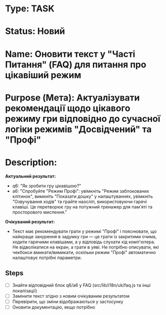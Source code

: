 # Type: TASK
# Status: Новий
# Name: Оновити текст у "Часті Питання" (FAQ) для питання про цікавіший режим
# Purpose (Мета): Актуалізувати рекомендації щодо цікавого режиму гри відповідно до сучасної логіки режимів "Досвідчений" та "Профі"
# Description:

**Актуальний результат:**
- q6: "Як зробити гру цікавішою?"
- a6: "Спробуйте \"Режим Профі\": увімкніть \"Режим заблокованих клітинок\", вимкніть \"Показати дошку\" у налаштуваннях, увімкніть \"Озвучування ходів\" та грайте наосліп, використовуючи гарячі клавіші. Це перетворює гру на потужний тренажер для пам'яті та просторового мислення."

**Очікуваний результат:**
- Текст має рекомендувати грати у режимі "Профі" і пояснювати, що найкраще занурення в задумку гри — це грати із закритими очима, ходити гарячими клавішами, а у відповідь слухати хід комп'ютера. Не відволікатися на екран, а грати в уяві. Не потрібно описувати, які чекбокси вмикати/вимикати, оскільки режим "Профі" автоматично налаштовує потрібні параметри.

## Steps
- [ ] Знайти відповідний блок q6/a6 у FAQ (src/lib/i18n/uk/faq.js та інші локалізації)
- [ ] Замінити текст згідно з новим очікуваним результатом
- [ ] Перевірити, що зміни відображаються у застосунку
- [ ] Оновити документацію, якщо потрібно 